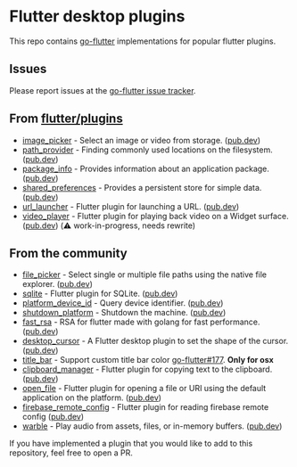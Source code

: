 # Flutter desktop plugins

This repo contains [go-flutter](https://github.com/go-flutter-desktop/go-flutter) implementations for popular flutter plugins.

## Issues

Please report issues at the [go-flutter issue tracker](https://github.com/go-flutter-desktop/go-flutter/issues/).

## From [flutter/plugins](https://github.com/flutter/plugins)

- [image_picker](image_picker) - Select an image or video from storage. ([pub.dev](https://pub.dev/packages/image_picker))
- [path_provider](path_provider) - Finding commonly used locations on the filesystem. ([pub.dev](https://pub.dev/packages/path_provider))
- [package_info](package_info) - Provides information about an application package. ([pub.dev](https://pub.dev/packages/package_info))
- [shared_preferences](shared_preferences) - Provides a persistent store for simple data. ([pub.dev](https://pub.dev/packages/shared_preferences))
- [url_launcher](url_launcher) - Flutter plugin for launching a URL. ([pub.dev](https://pub.dev/packages/url_launcher))
- [video_player](video_player) - Flutter plugin for playing back video on a Widget surface. ([pub.dev](https://pub.dev/packages/video_player)) (:warning: work-in-progress, needs rewrite)


## From the community
- [file_picker](https://github.com/miguelpruivo/flutter_file_picker) - Select single or multiple file paths using the native file explorer. ([pub.dev](https://pub.dev/packages/file_picker))
- [sqlite](https://github.com/boltomli/go-flutter-plugin-sqlite) - Flutter plugin for SQLite. ([pub.dev](https://pub.dev/packages/sqflite))
- [platform_device_id](https://github.com/BestBurning/platform_device_id) - Query device identifier. ([pub.dev](https://pub.dev/packages/platform_device_id))
- [shutdown_platform](https://github.com/BestBurning/shutdown_platform) - Shutdown the machine. ([pub.dev](https://pub.dev/packages/shutdown_platform))
- [fast_rsa](https://github.com/jerson/flutter-rsa) - RSA for flutter made with golang for fast performance. ([pub.dev](https://pub.dev/packages/fast_rsa))
- [desktop_cursor](https://github.com/Luukdegram/desktop_cursor) - A Flutter desktop plugin to set the shape of the cursor. ([pub.dev](https://pub.dev/packages/desktop_cursor))
- [title_bar](https://github.com/zephylac/title_bar) - Support custom title bar color [go-flutter#177](https://github.com/go-flutter-desktop/go-flutter/issues/177). **Only for osx**
- [clipboard_manager](https://github.com/djpnewton/go_flutter_clipboard_manager) - Flutter plugin for copying text to the clipboard. ([pub.dev](https://pub.dev/packages/clipboard_manager))
- [open_file](https://github.com/jld3103/go-flutter-open_file) - Flutter plugin for opening a file or URI using the default application on the platform. ([pub.dev](https://pub.dev/packages/open_file))
- [firebase_remote_config](https://github.com/jWinterDay/firebase_remote_config) - Flutter plugin for reading firebase remote config ([pub.dev](https://pub.dev/packages/firebase_remote_config))
- [warble](https://github.com/jslater89/warble) - Play audio from assets, files, or in-memory buffers. ([pub.dev](https://pub.dev/packages/warble))

If you have implemented a plugin that you would like to add to this repository,
feel free to open a PR.
